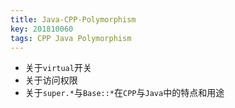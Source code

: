```yaml
---
title: Java-CPP-Polymorphism
key: 201810060
tags: CPP Java Polymorphism
---
```


- 关于`virtual`开关
- 关于访问权限
- 关于`super.*`与`Base::*`在`CPP`与`Java`中的特点和用途

<!--more-->